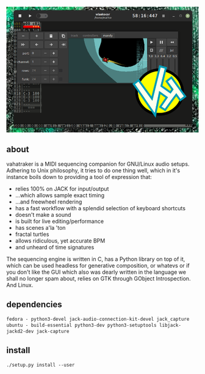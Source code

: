 ![vht header](/data/vht_header.png)
## about
vahatraker is a MIDI sequencing companion
for GNU/Linux audio setups. Adhering to Unix philosophy,
it tries to do one thing well, which in it's instance boils
down to providing a tool of expression that:

- relies 100% on JACK for input/output
- ...which allows sample exact timing
- ...and freewheel rendering
- has a fast workflow with a splendid selection of keyboard shortcuts 
- doesn't make a sound
- is built for live editing/performance
- has scenes a'la 'ton
- fractal turtles
- allows ridiculous, yet accurate BPM
- and unheard of time signatures

The sequencing engine is written in C, has a Python library on top
of it, which can be used headless for generative composition, or whatevs
or if you don't like the GUI which also was dearly written in the
language we shall no longer spam about, relies on GTK through GObject Introspection.
And Linux.

## dependencies
```
fedora - python3-devel jack-audio-connection-kit-devel jack_capture
ubuntu - build-essential python3-dev python3-setuptools libjack-jackd2-dev jack-capture
```

## install
```
./setup.py install --user
```

